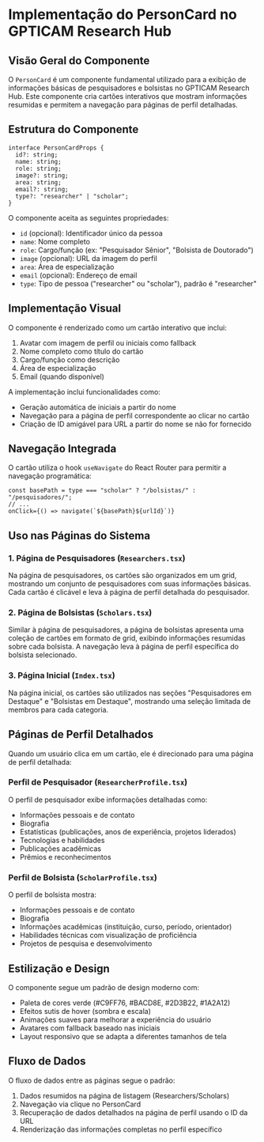 # Implementação do PersonCard no GPTICAM Research Hub

## Visão Geral do Componente

O `PersonCard` é um componente fundamental utilizado para a exibição de informações básicas de pesquisadores e bolsistas no GPTICAM Research Hub. Este componente cria cartões interativos que mostram informações resumidas e permitem a navegação para páginas de perfil detalhadas.

## Estrutura do Componente

```tsx
interface PersonCardProps {
  id?: string;
  name: string;
  role: string;
  image?: string;
  area: string;
  email?: string;
  type?: "researcher" | "scholar";
}
```

O componente aceita as seguintes propriedades:
- `id` (opcional): Identificador único da pessoa
- `name`: Nome completo
- `role`: Cargo/função (ex: "Pesquisador Sênior", "Bolsista de Doutorado")
- `image` (opcional): URL da imagem do perfil
- `area`: Área de especialização
- `email` (opcional): Endereço de email
- `type`: Tipo de pessoa ("researcher" ou "scholar"), padrão é "researcher"

## Implementação Visual

O componente é renderizado como um cartão interativo que inclui:
1. Avatar com imagem de perfil ou iniciais como fallback
2. Nome completo como título do cartão
3. Cargo/função como descrição
4. Área de especialização
5. Email (quando disponível)

A implementação inclui funcionalidades como:
- Geração automática de iniciais a partir do nome
- Navegação para a página de perfil correspondente ao clicar no cartão
- Criação de ID amigável para URL a partir do nome se não for fornecido

## Navegação Integrada

O cartão utiliza o hook `useNavigate` do React Router para permitir a navegação programática:

```tsx
const basePath = type === "scholar" ? "/bolsistas/" : "/pesquisadores/";
// ...
onClick={() => navigate(`${basePath}${urlId}`)}
```

## Uso nas Páginas do Sistema

### 1. Página de Pesquisadores (`Researchers.tsx`)

Na página de pesquisadores, os cartões são organizados em um grid, mostrando um conjunto de pesquisadores com suas informações básicas. Cada cartão é clicável e leva à página de perfil detalhada do pesquisador.

### 2. Página de Bolsistas (`Scholars.tsx`)

Similar à página de pesquisadores, a página de bolsistas apresenta uma coleção de cartões em formato de grid, exibindo informações resumidas sobre cada bolsista. A navegação leva à página de perfil específica do bolsista selecionado.

### 3. Página Inicial (`Index.tsx`)

Na página inicial, os cartões são utilizados nas seções "Pesquisadores em Destaque" e "Bolsistas em Destaque", mostrando uma seleção limitada de membros para cada categoria.

## Páginas de Perfil Detalhados

Quando um usuário clica em um cartão, ele é direcionado para uma página de perfil detalhada:

### Perfil de Pesquisador (`ResearcherProfile.tsx`)

O perfil de pesquisador exibe informações detalhadas como:
- Informações pessoais e de contato
- Biografia
- Estatísticas (publicações, anos de experiência, projetos liderados)
- Tecnologias e habilidades
- Publicações acadêmicas
- Prêmios e reconhecimentos

### Perfil de Bolsista (`ScholarProfile.tsx`)

O perfil de bolsista mostra:
- Informações pessoais e de contato
- Biografia
- Informações acadêmicas (instituição, curso, período, orientador)
- Habilidades técnicas com visualização de proficiência
- Projetos de pesquisa e desenvolvimento

## Estilização e Design

O componente segue um padrão de design moderno com:
- Paleta de cores verde (#C9FF76, #BACD8E, #2D3B22, #1A2A12)
- Efeitos sutis de hover (sombra e escala)
- Animações suaves para melhorar a experiência do usuário
- Avatares com fallback baseado nas iniciais
- Layout responsivo que se adapta a diferentes tamanhos de tela

## Fluxo de Dados

O fluxo de dados entre as páginas segue o padrão:
1. Dados resumidos na página de listagem (Researchers/Scholars)
2. Navegação via clique no PersonCard
3. Recuperação de dados detalhados na página de perfil usando o ID da URL
4. Renderização das informações completas no perfil específico 